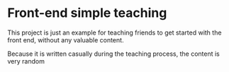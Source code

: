 # Front-end simple teaching

This project is just an example for teaching friends to get started with the front end, without any valuable content.

Because it is written casually during the teaching process, the content is very random
